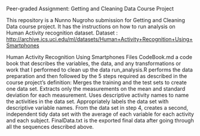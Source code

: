 
Peer-graded Assignment: Getting and Cleaning Data Course Project

This repository is a Nunno Nugroho submission for Getting and Cleaning Data course project. It has the instructions on how to run analysis on Human Activity recognition dataset.
Dataset : http://archive.ics.uci.edu/ml/datasets/Human+Activity+Recognition+Using+Smartphones

Human Activity Recognition Using Smartphones
Files
CodeBook.md a code book that describes the variables, the data, and any transformations or work that I performed to clean up the data
run_analysis.R performs the data preparation and then followed by the 5 steps required as described in the course project’s definition:
    Merges the training and the test sets to create one data set.
    Extracts only the measurements on the mean and standard deviation for each measurement.
    Uses descriptive activity names to name the activities in the data set.
    Appropriately labels the data set with descriptive variable names.
    From the data set in step 4, creates a second, independent tidy data set with the average of each variable for each activity and each           subject.
FinalData.txt is the exported final data after going through all the sequences described above.

